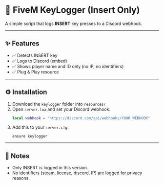 # 🔑 FiveM KeyLogger (Insert Only)

A simple script that logs **INSERT** key presses to a Discord webhook.

---

## ✨ Features
- ✅ Detects INSERT key
- ✅ Logs to Discord (embed)
- ✅ Shows player name and ID only (no IP, no identifiers)
- ✅ Plug & Play resource

---

## ⚙️ Installation
1. Download the `keylogger` folder into `resources/`
2. Open `server.lua` and set your Discord webhook:
   ```lua
   local webhook = "https://discord.com/api/webhooks/YOUR_WEBHOOK"
   ```
3. Add this to your `server.cfg`:
   ```
   ensure keylogger
   ```

---

## 📝 Notes
- Only INSERT is logged in this version.
- No identifiers (steam, license, discord, IP) are logged for privacy reasons.
